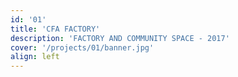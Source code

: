 ```yaml
---
id: '01'
title: 'CFA FACTORY'
description: 'FACTORY AND COMMUNITY SPACE - 2017'
cover: '/projects/01/banner.jpg'
align: left
---
```

